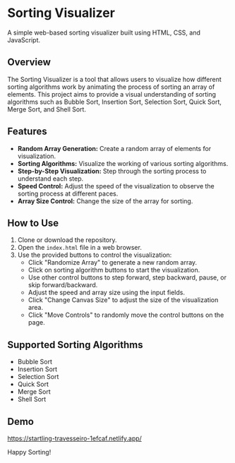 # Sorting Visualizer

A simple web-based sorting visualizer built using HTML, CSS, and JavaScript.

## Overview

The Sorting Visualizer is a tool that allows users to visualize how different sorting algorithms work by animating the process of sorting an array of elements. This project aims to provide a visual understanding of sorting algorithms such as Bubble Sort, Insertion Sort, Selection Sort, Quick Sort, Merge Sort, and Shell Sort.

## Features

- **Random Array Generation:** Create a random array of elements for visualization.
- **Sorting Algorithms:** Visualize the working of various sorting algorithms.
- **Step-by-Step Visualization:** Step through the sorting process to understand each step.
- **Speed Control:** Adjust the speed of the visualization to observe the sorting process at different paces.
- **Array Size Control:** Change the size of the array for sorting.

## How to Use

1. Clone or download the repository.
2. Open the `index.html` file in a web browser.
3. Use the provided buttons to control the visualization:
   - Click "Randomize Array" to generate a new random array.
   - Click on sorting algorithm buttons to start the visualization.
   - Use other control buttons to step forward, step backward, pause, or skip forward/backward.
   - Adjust the speed and array size using the input fields.
   - Click "Change Canvas Size" to adjust the size of the visualization area.
   - Click "Move Controls" to randomly move the control buttons on the page.

## Supported Sorting Algorithms

- Bubble Sort
- Insertion Sort
- Selection Sort
- Quick Sort
- Merge Sort
- Shell Sort

## Demo

https://startling-travesseiro-1efcaf.netlify.app/



Happy Sorting!
